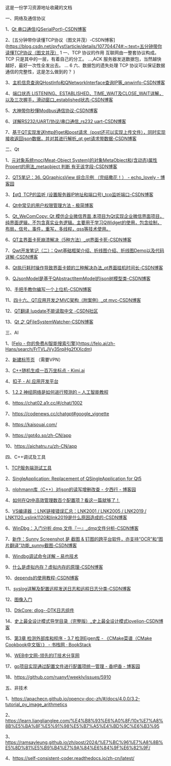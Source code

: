 这是一份学习资源地址收藏的文档

一、网络及通信协议

1、[Qt 串口通信(QSerialPort)-CSDN博客](https://blog.csdn.net/weixin_42837024/article/details/81669540)

2、[五分钟带你读懂TCP协议（图文并茂）-CSDN博客](https://blog.csdn.net/pyfysf/article/details/107704474#:~:text=五分钟带你读懂TCP协议（图文并茂） 1 一、TCP 协议的作用 互联网由一整套协议构成。 TCP 只是其中的一层，有着自己的分工。 ...,ACK 服务器发送数据包，当然越快越好，最好一次性全发出去。 ... 6 六、数据包的遗失处理 TCP 协议可以保证数据通信的完整性，这是怎么做到的？ )

3、[主机信息查询QHostInfo和QNetworkInterface查询IP等_qnwinfo-CSDN博客](https://blog.csdn.net/qq_33154343/article/details/103707035)

4、[端口状态 LISTENING、ESTABLISHED、TIME_WAIT及CLOSE_WAIT详解，以及三次握手，滑动窗口_established状态-CSDN博客](https://blog.csdn.net/zzhongcy/article/details/38851271)

5、[大神带你秒懂Modbus通信协议-CSDN博客](https://blog.csdn.net/tiandiren111/article/details/118347661)

6、[详解RS232/UART/协议/串口通信_rs232 uart-CSDN博客](https://blog.csdn.net/qq_42308217/article/details/108790155)

7、[基于QT实现发送http的get和post请求（post还可以实现上传文件），同时实现接收返回json数据，并对其进行解析_qt get请求带数据-CSDN博客](https://blog.csdn.net/weixin_45533131/article/details/133211215)

二、Qt

1、[元对象系统moc(Meat-Object System)的对象MetaObject和(含动态)属性Propert的用法_metaobject 判断 有无该字段-CSDN博客](https://xmuli.blog.csdn.net/article/details/105925608)

2、[QT5笔记：36. QGraphicsView 综合示例 （完结撒花！） - echo_lovely - 博客园](https://www.cnblogs.com/echo-lovely/p/17222278.html)

3、[【qt】TCP的监听 (设置服务器IP地址和端口号)_tcp监听端口-CSDN博客](https://blog.csdn.net/qq_74047911/article/details/140251125)

4、[Qt中常见的用户权限管理方法 - 极简博客](https://www.jjblogs.com/post/1189889)

5、[Qt_WeComCopy: Qt 模仿企业微信界面 本项目为Qt实现企业微信界面项目，纯界面逻辑，不包含真实业务逻辑。主要用于学习QWidget的使用，包含绘制，布局，信号，事件，重写，多线程，qss等技术使用。](https://gitee.com/hudejie/wecom-copy)

6、[QT主界面卡死崩溃解决（5种方法）_qt界面卡死-CSDN博客](https://blog.csdn.net/k916631305/article/details/108208628)

7、[Qwt开发笔记（二）：Qwt基础框架介绍、折线图介绍、折线图Demo以及代码详解-CSDN博客](https://blog.csdn.net/qq21497936/article/details/128194710)

8、[Qt执行耗时操作导致界面卡顿的三种解决办法_qt界面挂机时间长-CSDN博客](https://blog.csdn.net/kllo__/article/details/131636898)

9、[QJsonModel是基于QAbstractItemModel的json树模型类-CSDN博客](https://blog.csdn.net/weixin_41349971/article/details/135045232)

10、[手把手教你编写一个上位机-CSDN博客](https://blog.csdn.net/ybhuangfugui/article/details/116141334)

11、[四十六、QT应用开发之MVC架构（附案例）_qt mvc-CSDN博客](https://blog.csdn.net/panchang199266/article/details/104849986#:~:text=Qt提供了一套强大的)

12、[QT翻译 lupdate不能读取中文 -CSDN社区](https://bbs.csdn.net/topics/394474107)

13、[Qt 之 QFileSystemWatcher-CSDN博客](https://blog.csdn.net/liang19890820/article/details/51849252)

三、AI

1、[[Felo - 你的免费AI智能搜索引擎](https://felo.ai/zh-Hans/search)](https://felo.ai/zh-Hans/search/FrTVLJVy35rqiHg2fXXcdm)

2、[新建标签页](https://chatgpt.com/?oai-dm=1)    （需要VPN）

3、[C++随机生成一百万坐标点 - Kimi.ai](https://kimi.moonshot.cn/chat/cq358a1kqq4mltl9ece0?data_source=tracer&utm_campaign=TR_PbzLg2eV&utm_content=&utm_medium=微软bing&utm_source=bing&utm_term=%2Fkimi&msclkid=826dd8862af41c8e102bbe0079b63313)

4、[扣子 - AI 应用开发平台](https://www.coze.cn/)

5、[1.2.2 神经网络是如何进行预测的 – 人工智能教程](https://www.captainbed.cn/howtopredict/)

6、https://chat02.a1r.cc/#/chat/1002

7、https://codenews.cc/chatgpt#google_vignette

8、https://kaisouai.com/

9、https://gpt4o.so/zh-CN/app

10、https://aichatru.ru/zh-CN/app

四、C++调试及工具

1、[TCP服务端测试工具](http://course.xnkiot.com/tools/tcp)

2、[SingleApplication: Replacement of QSingleApplication for Qt5](https://gitee.com/zfz2/SingleApplication)

3、[nlohmann库（C++）对json的读写增删改查 - 夕西行 - 博客园](https://www.cnblogs.com/xixixing/p/17140027.html)

4、[如何在Qt中高效管理数百个配置项？看这一篇就够了！](https://www.webzonl.com/houduan/1221.html)

5、[VS编译器 ：LNK链接错误汇总：LNK2001 / LNK2005 / LNK2019 / LNK1120_vslink1120和link2019是什么原因造成的-CSDN博客](https://blog.csdn.net/tonglin12138/article/details/103475727)

6、[WinDbg：入门分析 dmp 文件『一』_dmp文件分析-CSDN博客](https://xmuli.blog.csdn.net/article/details/123563647)

7、[新作：Sunny Screenshot 是 截图 & 钉图的跨平台软件，亦支持“OCR”和“图片翻译”功能_sunny截图-CSDN博客](https://blog.csdn.net/qq_33154343/article/details/136373241)

8、[Windbg调试命令详解 – 易也技术](http://yiiyee.cn/blog/2013/08/23/windbg/)

9、[什么是虚拟内存？虚拟内存的原理-CSDN博客](https://blog.csdn.net/blankmargin/article/details/118534348)

10、[depends的使用教程-CSDN博客](https://blog.csdn.net/www_dong/article/details/111817978)

11、[syslog详解及配置远程发送日志和远程日志分类-CSDN博客](https://blog.csdn.net/huangbaokang/article/details/106285094)

12、[图像入门](https://apachecn.github.io/opencv-doc-zh/#/docs/4.0.0/2.1-tutorial_py_image_display)

13、[DtkCore: dlog--DTK日志组件](https://linuxdeepin.github.io/dtkcore/DLog.html)

14、[史上最全设计模式导学目录（完整版）_史上最全设计模式lovelion-CSDN博客](https://blog.csdn.net/lovelion/article/details/17517213)

15、[第3章 检测外部库和程序 - 3.7 检测Eigen库 - 《CMake菜谱（CMake Cookbook中文版）》 - 书栈网 · BookStack](https://www.bookstack.cn/read/CMake-Cookbook/content-chapter3-3.7-chinese.md)

16、[WEB中文网-领先的IT技术分享网](https://www.webzonl.com/)

17、[go项目实现通过配置文件进行配置项统一管理 - 香吧香 - 博客园](https://www.cnblogs.com/zjdxr-up/p/17592112.html)

18、https://github.com/ruanyf/weekly/issues/5910

五、非技术

1、https://apachecn.github.io/opencv-doc-zh/#/docs/4.0.0/3.2-tutorial_py_image_arithmetics

2、https://learn.lianglianglee.com/%E4%B8%93%E6%A0%8F/10x%E7%A8%8B%E5%BA%8F%E5%91%98%E5%B7%A5%E4%BD%9C%E6%B3%95

3、https://ramsayleung.github.io/zh/post/2024/%E7%BC%96%E7%A8%8B%E5%8D%81%E5%B9%B4%E7%9A%84%E6%84%9F%E6%82%9F/

4、https://self-consistent-coder.readthedocs.io/zh-cn/latest/